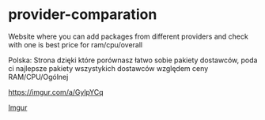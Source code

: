 # provider-comparation
Website where you can add packages from different providers and check with one is best price for ram/cpu/overall

Polska:
Strona dzięki które porównasz łatwo sobie pakiety dostawców, poda ci najlepsze pakiety wszystykich dostawców względem ceny RAM/CPU/Ogólnej

https://imgur.com/a/GylpYCq

[Imgur](https://imgur.com/N71KmbZ)
